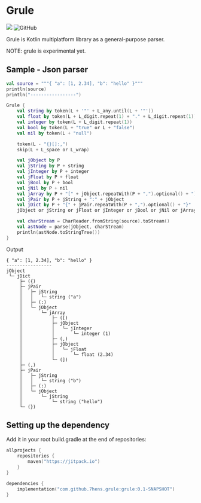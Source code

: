 # Grule

[![](https://jitpack.io/v/7hens/grule.svg)](https://jitpack.io/#7hens/grule)
![GitHub](https://img.shields.io/github/license/7hens/grule)

Grule is Kotlin multiplatform library as a general-purpose parser.

NOTE: grule is experimental yet.

## Sample - Json parser

```kotlin
val source = """{ "a": [1, 2.34], "b": "hello" }"""
println(source)
println("-----------------")

Grule {
    val string by token(L + '"' + L_any.until(L + '"'))
    val float by token(L + L_digit.repeat(1) + "." + L_digit.repeat(1))
    val integer by token(L + L_digit.repeat(1))
    val bool by token(L + "true" or L + "false")
    val nil by token(L + "null")

    token(L - "{}[]:,")
    skip(L + L_space or L_wrap)

    val jObject by P
    val jString by P + string
    val jInteger by P + integer
    val jFloat by P + float
    val jBool by P + bool
    val jNil by P + nil
    val jArray by P + "[" + jObject.repeatWith(P + ",").optional() + "]"
    val jPair by P + jString + ":" + jObject
    val jDict by P + "{" + jPair.repeatWith(P + ",").optional() + "}"
    jObject or jString or jFloat or jInteger or jBool or jNil or jArray or jDict

    val charStream = CharReader.fromString(source).toStream()
    val astNode = parse(jObject, charStream)
    println(astNode.toStringTree())
}
```

Output

```plain
{ "a": [1, 2.34], "b": "hello" }
-----------------
jObject
 └─ jDict
     ├─ ({)
     ├─ jPair
     │   ├─ jString
     │   │   └─ string ("a")
     │   ├─ (:)
     │   └─ jObject
     │       └─ jArray
     │           ├─ ([)
     │           ├─ jObject
     │           │   └─ jInteger
     │           │       └─ integer (1)
     │           ├─ (,)
     │           ├─ jObject
     │           │   └─ jFloat
     │           │       └─ float (2.34)
     │           └─ (])
     ├─ (,)
     ├─ jPair
     │   ├─ jString
     │   │   └─ string ("b")
     │   ├─ (:)
     │   └─ jObject
     │       └─ jString
     │           └─ string ("hello")
     └─ (})
```

## Setting up the dependency

Add it in your root build.gradle at the end of repositories:

```kotlin
allprojects {
    repositories {
        maven("https://jitpack.io")
    }
}
```

```kotlin
dependencies {
    implementation("com.github.7hens.grule:grule:0.1-SNAPSHOT")
}
```

